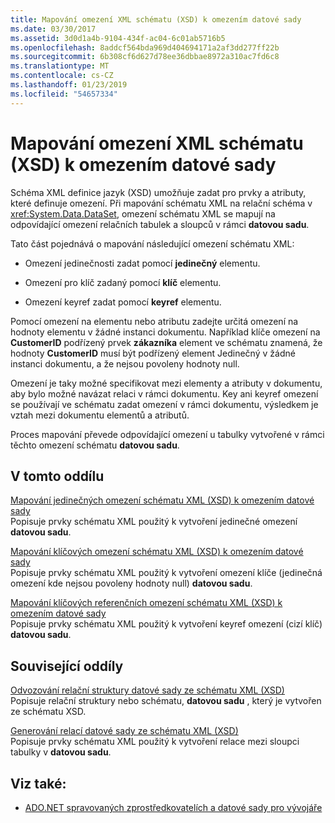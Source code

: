 ```yaml
---
title: Mapování omezení XML schématu (XSD) k omezením datové sady
ms.date: 03/30/2017
ms.assetid: 3d0d1a4b-9104-434f-ac04-6c01ab5716b5
ms.openlocfilehash: 8addcf564bda969d404694171a2af3dd277ff22b
ms.sourcegitcommit: 6b308cf6d627d78ee36dbbae8972a310ac7fd6c8
ms.translationtype: MT
ms.contentlocale: cs-CZ
ms.lasthandoff: 01/23/2019
ms.locfileid: "54657334"
---
```

# <a name="mapping-xml-schema-xsd-constraints-to-dataset-constraints"></a>Mapování omezení XML schématu (XSD) k omezením datové sady
Schéma XML definice jazyk (XSD) umožňuje zadat pro prvky a atributy, které definuje omezení. Při mapování schématu XML na relační schéma v <xref:System.Data.DataSet>, omezení schématu XML se mapují na odpovídající omezení relačních tabulek a sloupců v rámci **datovou sadu**.  
  
 Tato část pojednává o mapování následující omezení schématu XML:  
  
-   Omezení jedinečnosti zadat pomocí **jedinečný** elementu.  
  
-   Omezení pro klíč zadaný pomocí **klíč** elementu.  
  
-   Omezení keyref zadat pomocí **keyref** elementu.  
  
 Pomocí omezení na elementu nebo atributu zadejte určitá omezení na hodnoty elementu v žádné instanci dokumentu. Například klíče omezení na **CustomerID** podřízený prvek **zákazníka** element ve schématu znamená, že hodnoty **CustomerID** musí být podřízený element Jedinečný v žádné instanci dokumentu, a že nejsou povoleny hodnoty null.  
  
 Omezení je taky možné specifikovat mezi elementy a atributy v dokumentu, aby bylo možné navázat relaci v rámci dokumentu. Key ani keyref omezení se používají ve schématu zadat omezení v rámci dokumentu, výsledkem je vztah mezi dokumentu elementů a atributů.  
  
 Proces mapování převede odpovídající omezení u tabulky vytvořené v rámci těchto omezení schématu **datovou sadu**.  
  
## <a name="in-this-section"></a>V tomto oddílu  
 [Mapování jedinečných omezení schématu XML (XSD) k omezením datové sady](../../../../../docs/framework/data/adonet/dataset-datatable-dataview/map-unique-xml-schema-xsd-constraints-to-dataset-constraints.md)  
 Popisuje prvky schématu XML použitý k vytvoření jedinečné omezení **datovou sadu**.  
  
 [Mapování klíčových omezení schématu XML (XSD) k omezením datové sady](../../../../../docs/framework/data/adonet/dataset-datatable-dataview/map-key-xml-schema-xsd-constraints-to-dataset-constraints.md)  
 Popisuje prvky schématu XML použitý k vytvoření omezení klíče (jedinečná omezení kde nejsou povoleny hodnoty null) **datovou sadu**.  
  
 [Mapování klíčových referenčních omezení schématu XML (XSD) k omezením datové sady](../../../../../docs/framework/data/adonet/dataset-datatable-dataview/map-keyref-xml-schema-xsd-constraints-to-dataset-constraints.md)  
 Popisuje prvky schématu XML použitý k vytvoření keyref omezení (cizí klíč) **datovou sadu**.  
  
## <a name="related-sections"></a>Související oddíly  
 [Odvozování relační struktury datové sady ze schématu XML (XSD)](../../../../../docs/framework/data/adonet/dataset-datatable-dataview/deriving-dataset-relational-structure-from-xml-schema-xsd.md)  
 Popisuje relační struktury nebo schématu, **datovou sadu** , který je vytvořen ze schématu XSD.  
  
 [Generování relací datové sady ze schématu XML (XSD)](../../../../../docs/framework/data/adonet/dataset-datatable-dataview/generating-dataset-relations-from-xml-schema-xsd.md)  
 Popisuje prvky schématu XML použitý k vytvoření relace mezi sloupci tabulky v **datovou sadu**.  
  
## <a name="see-also"></a>Viz také:
- [ADO.NET spravovaných zprostředkovatelích a datové sady pro vývojáře](https://go.microsoft.com/fwlink/?LinkId=217917)

